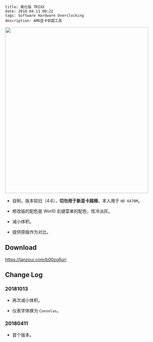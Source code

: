 ```
title: 美化版 TRIXX
date: 2018.04.11 00:22
tags: Software Hardware Overclocking
description: AMD显卡软超工具
```

<img src="/res/20180411-0022-001.webp" width="468" height="542">

- 自制，版本较旧（4.6），**切勿用于新显卡超频**，本人用于 `HD 6470M`。

- 修改版的配色是 Win10 右键菜单的配色，性冷淡灰。

- 减小体积。

- 提供原版作为对比。

## Download

<https://lanzoui.com/b00zo6uri>

## Change Log

### 20181013

- 再次减小体积。

- 仪表字体换为 `Consolas`。

### 20180411

- 首个版本。
